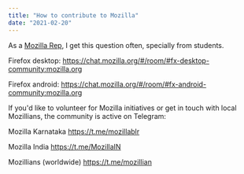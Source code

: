 ```yaml
---
title: "How to contribute to Mozilla"
date: "2021-02-20"
---
```


As a [Mozilla Rep][1], I get this question often, specially from students.

Firefox desktop:
https://chat.mozilla.org/#/room/#fx-desktop-community:mozilla.org

Firefox android:
https://chat.mozilla.org/#/room/#fx-android-community:mozilla.org

If you'd like to volunteer for Mozilla initiatives or get in touch with local Mozillians, the community is active on Telegram:

Mozilla Karnataka
https://t.me/mozillablr

Mozilla India
https://t.me/MozillaIN

Mozillians (worldwide)
https://t.me/mozillian

[1]: https://community.mozilla.org/en/people/abhijeetsingh/

